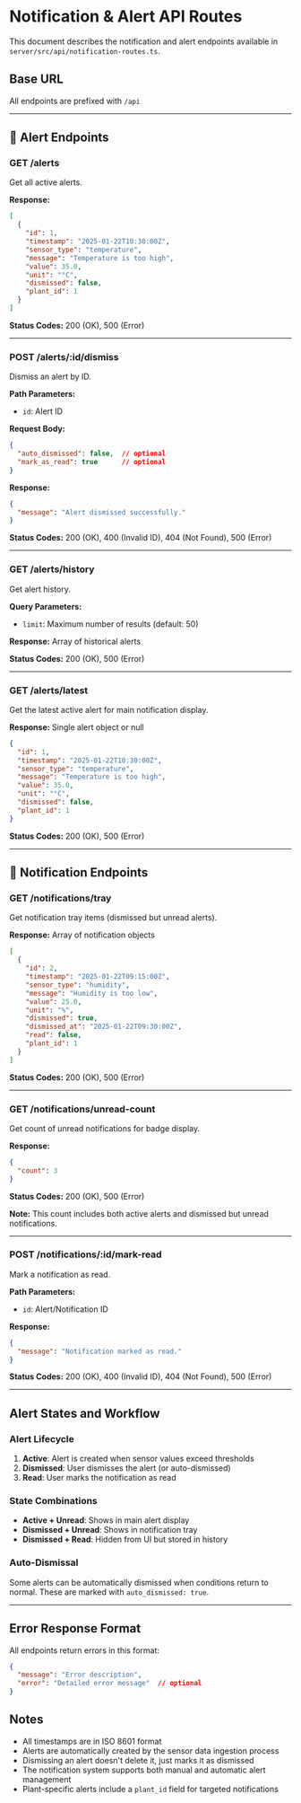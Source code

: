 # Notification & Alert API Routes

This document describes the notification and alert endpoints available in `server/src/api/notification-routes.ts`.

## Base URL
All endpoints are prefixed with `/api`

---

## 🚨 Alert Endpoints

### GET /alerts
Get all active alerts.

**Response:**
```json
[
  {
    "id": 1,
    "timestamp": "2025-01-22T10:30:00Z",
    "sensor_type": "temperature",
    "message": "Temperature is too high",
    "value": 35.0,
    "unit": "°C",
    "dismissed": false,
    "plant_id": 1
  }
]
```

**Status Codes:** 200 (OK), 500 (Error)

---

### POST /alerts/:id/dismiss
Dismiss an alert by ID.

**Path Parameters:**
- `id`: Alert ID

**Request Body:**
```json
{
  "auto_dismissed": false,  // optional
  "mark_as_read": true      // optional
}
```

**Response:**
```json
{
  "message": "Alert dismissed successfully."
}
```

**Status Codes:** 200 (OK), 400 (Invalid ID), 404 (Not Found), 500 (Error)

---

### GET /alerts/history
Get alert history.

**Query Parameters:**
- `limit`: Maximum number of results (default: 50)

**Response:** Array of historical alerts

**Status Codes:** 200 (OK), 500 (Error)

---

### GET /alerts/latest
Get the latest active alert for main notification display.

**Response:** Single alert object or null
```json
{
  "id": 1,
  "timestamp": "2025-01-22T10:30:00Z",
  "sensor_type": "temperature",
  "message": "Temperature is too high",
  "value": 35.0,
  "unit": "°C",
  "dismissed": false,
  "plant_id": 1
}
```

**Status Codes:** 200 (OK), 500 (Error)

---

## 🔔 Notification Endpoints

### GET /notifications/tray
Get notification tray items (dismissed but unread alerts).

**Response:** Array of notification objects
```json
[
  {
    "id": 2,
    "timestamp": "2025-01-22T09:15:00Z",
    "sensor_type": "humidity",
    "message": "Humidity is too low",
    "value": 25.0,
    "unit": "%",
    "dismissed": true,
    "dismissed_at": "2025-01-22T09:30:00Z",
    "read": false,
    "plant_id": 1
  }
]
```

**Status Codes:** 200 (OK), 500 (Error)

---

### GET /notifications/unread-count
Get count of unread notifications for badge display.

**Response:**
```json
{
  "count": 3
}
```

**Status Codes:** 200 (OK), 500 (Error)

**Note:** This count includes both active alerts and dismissed but unread notifications.

---

### POST /notifications/:id/mark-read
Mark a notification as read.

**Path Parameters:**
- `id`: Alert/Notification ID

**Response:**
```json
{
  "message": "Notification marked as read."
}
```

**Status Codes:** 200 (OK), 400 (Invalid ID), 404 (Not Found), 500 (Error)

---

## Alert States and Workflow

### Alert Lifecycle
1. **Active**: Alert is created when sensor values exceed thresholds
2. **Dismissed**: User dismisses the alert (or auto-dismissed)
3. **Read**: User marks the notification as read

### State Combinations
- **Active + Unread**: Shows in main alert display
- **Dismissed + Unread**: Shows in notification tray
- **Dismissed + Read**: Hidden from UI but stored in history

### Auto-Dismissal
Some alerts can be automatically dismissed when conditions return to normal. These are marked with `auto_dismissed: true`.

---

## Error Response Format

All endpoints return errors in this format:
```json
{
  "message": "Error description",
  "error": "Detailed error message"  // optional
}
```

## Notes

- All timestamps are in ISO 8601 format
- Alerts are automatically created by the sensor data ingestion process
- Dismissing an alert doesn't delete it, just marks it as dismissed
- The notification system supports both manual and automatic alert management
- Plant-specific alerts include a `plant_id` field for targeted notifications
